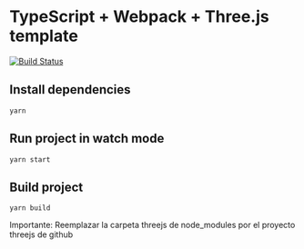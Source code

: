 # TypeScript + Webpack + Three.js template

[![Build Status](https://travis-ci.org/mterczynski/typescript-webpack-threejs-template.svg?branch=master)](https://travis-ci.org/mterczynski/typescript-webpack-threejs-template)

## Install dependencies

    yarn

## Run project in watch mode

    yarn start

## Build project

    yarn build

Importante:
Reemplazar la carpeta threejs de node_modules por el proyecto threejs de github